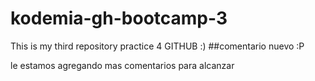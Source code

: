 # kodemia-gh-bootcamp-3
This is my third repository practice 4 GITHUB :)
##comentario nuevo :P

le estamos agregando mas comentarios 
para alcanzar